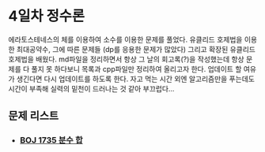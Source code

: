 # 4일차 정수론

에라토스테네스의 체를 이용하여 소수를 이용한 문제를 풀었다. 유클리드 호제법을 이용한 최대공약수, 그에 따른 문제들 (dp를 응용한 문제가 많았다) 그리고 확장된 유클리드 호제법을 배웠다. md파일을 정리하면서 항상 그 날의 회고록(?)을 작성했는데 항상 문제를 다 풀지 못 하다보니 목록과 cpp파일만 정리하여 올리고자 한다.  업데이트 할 여유가 생긴다면 다시 업데이트를 하도록 한다. 자고 먹는 시간 외엔 알고리즘만을 푸는데도 시간이 부족해 실력의 밑천이 드러나는 것 같아 부끄럽다...



## 문제 리스트

- ### [BOJ 1735 분수 합](https://github.com/jungtaeyong/alstudy2/blob/ty/SDS/SDS%20알고리즘%20특강/baekjoon%201735%20분수%20합.cpp)